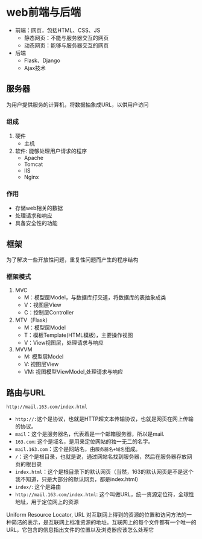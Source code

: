 # web前端与后端

* 前端：网页，包括HTML、CSS、JS
  * 静态网页：不能与服务器交互的网页
  * 动态网页：能够与服务器交互的网页
* 后端
  * Flask、Django
  * Ajax技术

## 服务器

为用户提供服务的计算机，将数据抽象成URL，以供用户访问

### 组成

1. 硬件
    * 主机
2. 软件: 能够处理用户请求的程序
    * Apache
    * Tomcat
    * IIS
    * Nginx

### 作用

* 存储web相关的数据
* 处理请求和响应
* 具备安全性的功能

## 框架

为了解决一些开放性问题，重复性问题而产生的程序结构

### 框架模式

1. MVC
    * M：模型层Model，与数据库打交道，将数据库的表抽象成类
    * V：视图层View
    * C：控制层Controller
2. MTV（Flask）
    * M：模型层Model
    * T：模板Template(HTML模板)，主要操作视图
    * V：View视图层，处理请求与响应
3. MVVM
    * M: 模型层Model
    * V: 视图层View
    * VM: 视图模型ViewModel,处理请求与响应

## 路由与URL

`http://mail.163.com/index.html`

* `http://:`这个是协议，也就是HTTP超文本传输协议，也就是网页在网上传输的协议。
* `mail`：这个是服务器名，代表着是一个邮箱服务器，所以是mail.
* `163.com`: 这个是域名，是用来定位网站的独一无二的名字。
* `mail.163.com`：这个是网站名，由`服务器名+域名`组成。
* `/`：这个是根目录，也就是说，通过网站名找到服务器，然后在服务器存放网页的根目录
* `index.html`：这个是根目录下的默认网页（当然，163的默认网页是不是这个我不知道，只是大部分的默认网页，都是index.html）
* `index/`: 这个是路由
* `http://mail.163.com/index.html`: 这个叫做URL，统一资源定位符，全球性地址，用于定位网上的资源

Uniform Resource Locator, URL 对互联网上得到的资源的位置和访问方法的一种简洁的表示，是互联网上标准资源的地址。互联网上的每个文件都有一个唯一的URL，它包含的信息指出文件的位置以及浏览器应该怎么处理它
